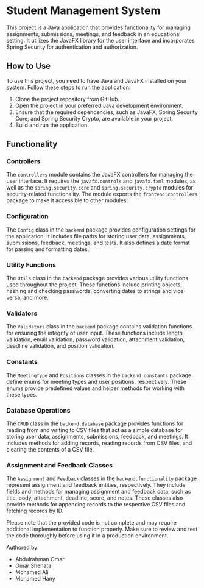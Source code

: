 # Student Management System

This project is a Java application that provides functionality for managing assignments, submissions, meetings, and feedback in an educational setting. It utilizes the JavaFX library for the user interface and incorporates Spring Security for authentication and authorization.

## How to Use

To use this project, you need to have Java and JavaFX installed on your system. Follow these steps to run the application:

1. Clone the project repository from GitHub.
2. Open the project in your preferred Java development environment.
3. Ensure that the required dependencies, such as JavaFX, Spring Security Core, and Spring Security Crypto, are available in your project.
4. Build and run the application.

## Functionality

### Controllers

The `controllers` module contains the JavaFX controllers for managing the user interface. It requires the `javafx.controls` and `javafx.fxml` modules, as well as the `spring.security.core` and `spring.security.crypto` modules for security-related functionality. The module exports the `frontend.controllers` package to make it accessible to other modules.

### Configuration

The `Config` class in the `backend` package provides configuration settings for the application. It includes file paths for storing user data, assignments, submissions, feedback, meetings, and tests. It also defines a date format for parsing and formatting dates.

### Utility Functions

The `Utils` class in the `backend` package provides various utility functions used throughout the project. These functions include printing objects, hashing and checking passwords, converting dates to strings and vice versa, and more.

### Validators

The `Validators` class in the `backend` package contains validation functions for ensuring the integrity of user input. These functions include length validation, email validation, password validation, attachment validation, deadline validation, and position validation.

### Constants

The `MeetingType` and `Positions` classes in the `backend.constants` package define enums for meeting types and user positions, respectively. These enums provide predefined values and helper methods for working with these types.

### Database Operations

The `CRUD` class in the `backend.database` package provides functions for reading from and writing to CSV files that act as a simple database for storing user data, assignments, submissions, feedback, and meetings. It includes methods for adding records, reading records from CSV files, and clearing the contents of a CSV file.

### Assignment and Feedback Classes

The `Assignment` and `Feedback` classes in the `backend.functionality` package represent assignment and feedback entities, respectively. They include fields and methods for managing assignment and feedback data, such as title, body, attachment, deadline, score, and notes. These classes also provide methods for appending records to the respective CSV files and fetching records by ID.

Please note that the provided code is not complete and may require additional implementation to function properly. Make sure to review and test the code thoroughly before using it in a production environment.

Authored by:
- Abdulrahman Omar
- Omar Shehata
- Mohamed Ali
- Mohamed Hany
